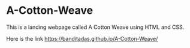 # A-Cotton-Weave
This is a landing webpage called A Cotton Weave using HTML and CSS.

Here is the link   https://banditadas.github.io/A-Cotton-Weave/

